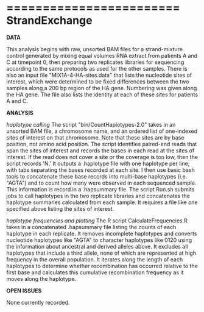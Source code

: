 ========================
StrandExchange
========================

**DATA**

This analysis begins with raw, unsorted BAM files for a strand-mixture control generated by mixing equal volumes RNA extract from patients A and C at timepoint 0, then preparing two replicates libraries for sequencing according to the same protocols as used for the other samples. There is also an input file "MIX1A-4-HA-sites.data" that lists the nucleotide sites of interest, which were determined to be fixed differences between the two samples along a 200 bp region of the HA gene. Numbering was given along the HA gene. The file also lists the identity at each of these sites for patients A and C.

**ANALYSIS**

*haplotype calling* The script "bin/CountHaplotypes-2.0" takes in an unsorted BAM file, a chromosome name, and an ordered list of one-indexed sites of interest on that chromosome. Note that these sites are by base position, not amino acid position. The script identifies paired-end reads that span the sites of interest and records the bases in each read at the sites of interest. If the read does not cover a site or the coverage is too low, then the script records 'N.' It outputs a .haplotype file with one haplotype per line, with tabs separating the bases recorded at each site. I then use basic bash tools to concatenate these base records into multi-base haplotypes (i.e. "AGTA") and to count how many were observed in each sequenced sample. This information is record in a .hapsummary file. The script Run.sh submits jobs to call haplotypes in the two replicate libraries and concatenates the haplotype summaries calculated from each sample. It requires a file like one specified above listing the sites of interest.

*haplotype frequencies and plotting* The R script CalculateFrequencies.R takes in a concatenated .hapsummary file listing the counts of each haplotype in each replicate. It removes incomplete haplotypes and converts nucleotide haplotypes like "AGTA" to character haplotypes like 0120 using the information about ancestral and derived alleles above. It excludes all haplotypes that include a third allele, none of which are represented at high frequency in the overall population. It iterates along the length of each haplotypes to determine whether recombination has occurred relative to the first base and calculates this cumulative recombination frequency as it moves along the haplotype.


**OPEN ISSUES**

None currently recorded.